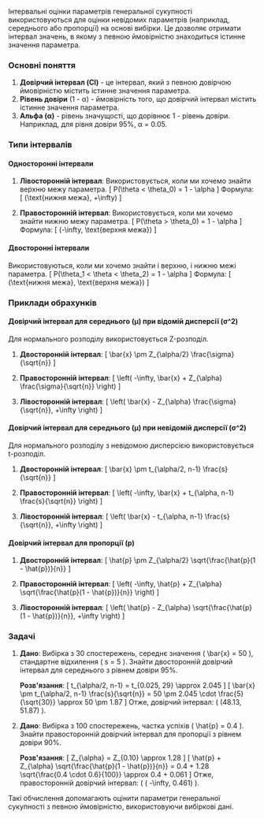 Інтервальні оцінки параметрів генеральної сукупності використовуються для оцінки невідомих параметрів (наприклад, середнього або пропорції) на основі вибірки. Це дозволяє отримати інтервал значень, в якому з певною ймовірністю знаходиться істинне значення параметра. 

### Основні поняття

1. **Довірчий інтервал (CI)** - це інтервал, який з певною довірчою ймовірністю містить істинне значення параметра. 
2. **Рівень довіри** (1 - α) - ймовірність того, що довірчий інтервал містить істинне значення параметра.
3. **Альфа (α)** - рівень значущості, що дорівнює 1 - рівень довіри. Наприклад, для рівня довіри 95%, α = 0.05.

### Типи інтервалів

#### Односторонні інтервали

1. **Лівосторонній інтервал**:
   Використовується, коли ми хочемо знайти верхню межу параметра.
   \[ P(\theta < \theta_0) = 1 - \alpha \]
   Формула: \[ (\text{нижня межа}, +\infty) \]

2. **Правосторонній інтервал**:
   Використовується, коли ми хочемо знайти нижню межу параметра.
   \[ P(\theta > \theta_0) = 1 - \alpha \]
   Формула: \[ (-\infty, \text{верхня межа}) \]

#### Двосторонні інтервали

Використовуються, коли ми хочемо знайти і верхню, і нижню межі параметра.
\[ P(\theta_1 < \theta < \theta_2) = 1 - \alpha \]
Формула: \[ (\text{нижня межа}, \text{верхня межа}) \]

### Приклади обрахунків

#### Довірчий інтервал для середнього (μ) при відомій дисперсії (σ^2)

Для нормального розподілу використовується Z-розподіл.

1. **Двосторонній інтервал**:
   \[ \bar{x} \pm Z_{\alpha/2} \frac{\sigma}{\sqrt{n}} \]

2. **Правосторонній інтервал**:
   \[ \left( -\infty, \bar{x} + Z_{\alpha} \frac{\sigma}{\sqrt{n}} \right) \]

3. **Лівосторонній інтервал**:
   \[ \left( \bar{x} - Z_{\alpha} \frac{\sigma}{\sqrt{n}}, +\infty \right) \]

#### Довірчий інтервал для середнього (μ) при невідомій дисперсії (σ^2)

Для нормального розподілу з невідомою дисперсією використовується t-розподіл.

1. **Двосторонній інтервал**:
   \[ \bar{x} \pm t_{\alpha/2, n-1} \frac{s}{\sqrt{n}} \]

2. **Правосторонній інтервал**:
   \[ \left( -\infty, \bar{x} + t_{\alpha, n-1} \frac{s}{\sqrt{n}} \right) \]

3. **Лівосторонній інтервал**:
   \[ \left( \bar{x} - t_{\alpha, n-1} \frac{s}{\sqrt{n}}, +\infty \right) \]

#### Довірчий інтервал для пропорції (p)

1. **Двосторонній інтервал**:
   \[ \hat{p} \pm Z_{\alpha/2} \sqrt{\frac{\hat{p}(1 - \hat{p})}{n}} \]

2. **Правосторонній інтервал**:
   \[ \left( -\infty, \hat{p} + Z_{\alpha} \sqrt{\frac{\hat{p}(1 - \hat{p})}{n}} \right) \]

3. **Лівосторонній інтервал**:
   \[ \left( \hat{p} - Z_{\alpha} \sqrt{\frac{\hat{p}(1 - \hat{p})}{n}}, +\infty \right) \]

### Задачі

1. **Дано**: Вибірка з 30 спостережень, середнє значення \( \bar{x} = 50 \), стандартне відхилення \( s = 5 \). Знайти двосторонній довірчий інтервал для середнього з рівнем довіри 95%.

   **Розв'язання**:
   \[ t_{\alpha/2, n-1} = t_{0.025, 29} \approx 2.045 \]
   \[ \bar{x} \pm t_{\alpha/2, n-1} \frac{s}{\sqrt{n}} = 50 \pm 2.045 \cdot \frac{5}{\sqrt{30}} \approx 50 \pm 1.87 \]
   Отже, довірчий інтервал: \( (48.13, 51.87) \).

2. **Дано**: Вибірка з 100 спостережень, частка успіхів \( \hat{p} = 0.4 \). Знайти правосторонній довірчий інтервал для пропорції з рівнем довіри 90%.

   **Розв'язання**:
   \[ Z_{\alpha} = Z_{0.10} \approx 1.28 \]
   \[ \hat{p} + Z_{\alpha} \sqrt{\frac{\hat{p}(1 - \hat{p})}{n}} = 0.4 + 1.28 \sqrt{\frac{0.4 \cdot 0.6}{100}} \approx 0.4 + 0.061 \]
   Отже, правосторонній довірчий інтервал: \( ( -\infty, 0.461) \).

Такі обчислення допомагають оцінити параметри генеральної сукупності з певною ймовірністю, використовуючи вибіркові дані.
